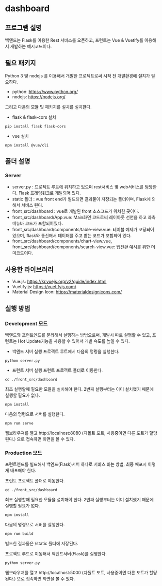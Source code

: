 # dashboard

## 프로그램 설명
백엔드는 Flask를 이용한 Rest 서비스를 오픈하고, 프런트는 Vue & Vuetify를 이용해서 개발하는 예시코드이다.

## 필요 패키지
Python 3 및 nodejs 를 이용해서 개발한 프로젝트로써 시작 전 개발환경에 설치가 필요하다.
- python: https://www.python.org/
- nodejs: https://nodejs.org/

그리고 다음의 모듈 및 패키지를 설치를 설치한다.

- flask & flask-cors 설치
```
pip install flask flask-cors
```
- vue 설치
```
npm install @vue/cli
```

## 폴더 설명
### Server
- server.py : 프로젝트 루트에 위치하고 있으며 rest서비스 및 web서비스를 담당한다. Flask 프레임워크로 개발되어 있다.
- static 폴더 : vue front end가 빌드되면 결과물이 저장되는 폴더이며, Flask에 의해서 서비스 된다.
- front_src/dashboard : vue로 개발된 front 소스코드가 위치한 곳이다.
- front_src/dashboard/App.vue: Main화면 코드로써 레이아웃 선언을 하고 좌측 메뉴바 코드가 포함되어있다.
- front_src/dashboard/components/table-view.vue: 테이블 예제가 코딩되어 있으며, flask와 통신해서 데이터를 주고 받는 코드가 포함되어 있다.
- front_src/dashboard/components/chart-view.vue, front_src/dashboard/components/search-view.vue: 탭전환 예시를 위한 더미코드이다.

## 사용한 라이브러리
- Vue.js: https://kr.vuejs.org/v2/guide/index.html
- Vuetify.js: https://vuetifyjs.com/
- Material Design Icon: https://materialdesignicons.com/

## 실행 방법
### Development 모드
백엔드와 프런트엔드를 분리해서 실행하는 방법으로써, 개발시 따로 실행할 수 있고, 프런트는 Hot Update기능을 사용할 수 있어서 개발 속도를 높일 수 있다.

- 백엔드 서버 실행
프로젝트 루트에서 다음의 명령을 실행한다.
```
python server.py
```
- 프런트 서버 실행
프런트 프로젝트 폴더로 이동한다.
```
cd ./front_src/dashboard
```
최초 실행할때 필요한 모듈을 설치해야 한다.
2번째 실행부터는 이미 설치했기 때문에 실행할 필요가 없다.
```
npm install
```
다음의 명령으로 서버를 실행한다.
```
npm run serve
```

웹브라우져를 열고 http://localhost:8080 (디폴트 포트, 사용중이면 다른 포트가 할당된다.) 으로 접속하면 화면을 볼 수 있다.

### Production 모드
프런트엔드를 빌드해서 백엔드(Flask)서버 하나로 서비스 바는 방법, 최종 배포시 이렇게 배포해야 한다.

프런트 프로젝트 폴더로 이동한다.
```
cd ./front_src/dashboard
```
최초 실행할때 필요한 모듈을 설치해야 한다.
2번째 실행부터는 이미 설치했기 때문에 실행할 필요가 없다.
```
npm install
```
다음의 명령으로 서버를 실행한다.
```
npm run build
```
빌드한 결과물은 /static 폴더에 저장된다.

프로젝트 루드로 이동해서 백엔드서버(Flask)를 실행한다.
```
python server.py
```

웹브라우져를 열고 http://localhost:5000 (디폴트 포트, 사용중이면 다른 포트가 할당된다.) 으로 접속하면 화면을 볼 수 있다.
